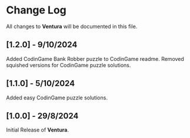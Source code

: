 # Change Log

All changes to **Ventura** will be documented in this file.

## [1.2.0] - 9/10/2024
Added CodinGame Bank Robber puzzle to CodinGame readme.
Removed squished versions for CodinGame puzzle solutions.

## [1.1.0] - 5/10/2024
Added easy CodinGame puzzle solutions.

## [1.0.0] - 29/8/2024
Initial Release of **Ventura**.